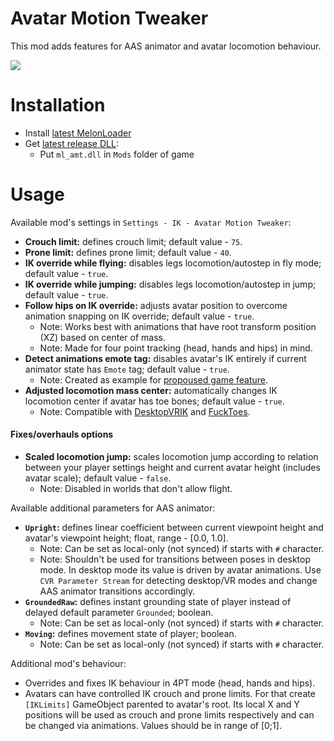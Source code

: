 # Avatar Motion Tweaker
This mod adds features for AAS animator and avatar locomotion behaviour.

![](.github/img_01.png)

# Installation
* Install [latest MelonLoader](https://github.com/LavaGang/MelonLoader)
* Get [latest release DLL](../../../releases/latest):
  * Put `ml_amt.dll` in `Mods` folder of game

# Usage
Available mod's settings in `Settings - IK - Avatar Motion Tweaker`:
* **Crouch limit:** defines crouch limit; default value - `75`.
* **Prone limit:** defines prone limit; default value - `40`.
* **IK override while flying:** disables legs locomotion/autostep in fly mode; default value - `true`.
* **IK override while jumping:** disables legs locomotion/autostep in jump; default value - `true`.
* **Follow hips on IK override:** adjusts avatar position to overcome animation snapping on IK override; default value - `true`.
  * Note: Works best with animations that have root transform position (XZ) based on center of mass.
  * Note: Made for four point tracking (head, hands and hips) in mind.
* **Detect animations emote tag:** disables avatar's IK entirely if current animator state has `Emote` tag; default value - `true`.
  * Note: Created as example for [propoused game feature](https://feedback.abinteractive.net/p/disabling-vr-ik-for-emotes-via-animator-state-tag-7b80d963-053a-41c0-86ac-e3d53c61c1e2).
* **Adjusted locomotion mass center:** automatically changes IK locomotion center if avatar has toe bones; default value - `true`.
  * Note: Compatible with [DesktopVRIK](https://github.com/NotAKidOnSteam/DesktopVRIK) and [FuckToes](https://github.com/NotAKidOnSteam/FuckToes).
#### Fixes/overhauls options
* **Scaled locomotion jump:** scales locomotion jump according to relation between your player settings height and current avatar height (includes avatar scale); default value - `false`.
  * Note: Disabled in worlds that don't allow flight.

Available additional parameters for AAS animator:
* **`Upright`:** defines linear coefficient between current viewpoint height and avatar's viewpoint height; float, range - [0.0, 1.0].
  * Note: Can be set as local-only (not synced) if starts with `#` character.
  * Note: Shouldn't be used for transitions between poses in desktop mode. In desktop mode its value is driven by avatar animations. Use `CVR Parameter Stream` for detecting desktop/VR modes and change AAS animator transitions accordingly.
* **`GroundedRaw`:** defines instant grounding state of player instead of delayed default parameter `Grounded`; boolean.
  * Note: Can be set as local-only (not synced) if starts with `#` character.
* **`Moving`:** defines movement state of player; boolean.
  * Note: Can be set as local-only (not synced) if starts with `#` character.

Additional mod's behaviour:
* Overrides and fixes IK behaviour in 4PT mode (head, hands and hips).
* Avatars can have controlled IK crouch and prone limits. For that create `[IKLimits]` GameObject parented to avatar's root. Its local X and Y positions will be used as crouch and prone limits respectively and can be changed via animations. Values should be in range of [0;1].